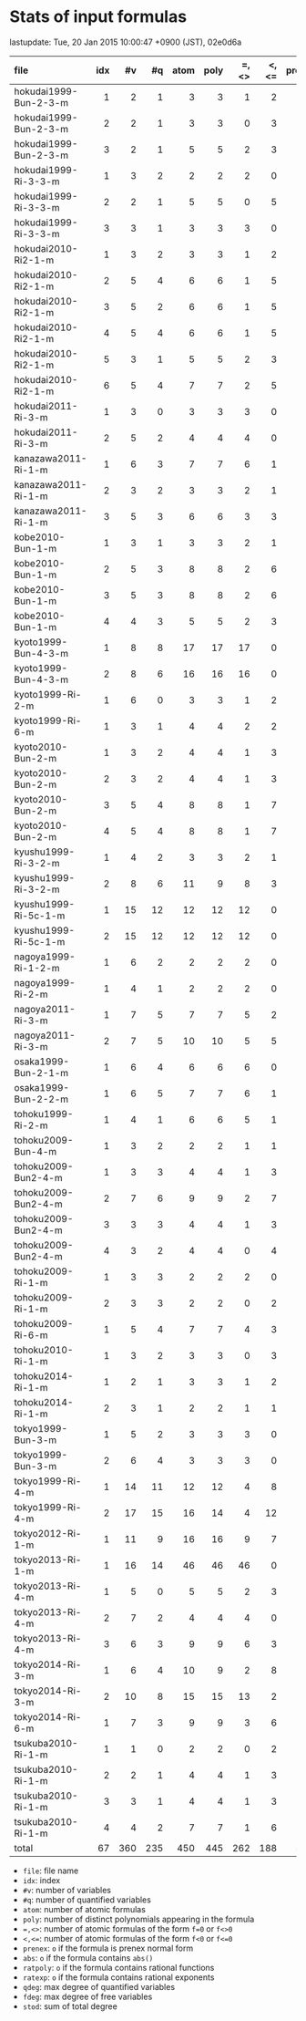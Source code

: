
# Stats of input formulas

lastupdate: Tue, 20 Jan 2015 10:00:47 +0900 (JST), 02e0d6a

|                  file|idx|#v|#q|atom|poly|=,<>|<,<=|prenex|abs|ratpoly|ratexp|qdeg|fdeg|stod|
|:----|--:|--:|--:|--:|--:|--:|--:|:-:|:-:|:-:|:-:|--:|--:|--:|
|hokudai1999-Bun-2-3-m | 1| 2| 1|  3| 3| 1| 2|o| | | | 3| 1| 7|
|hokudai1999-Bun-2-3-m | 2| 2| 1|  3| 3| 0| 3|o| | | | 2| 1| 5|
|hokudai1999-Bun-2-3-m | 3| 2| 1|  5| 5| 2| 3|o| | | | 2| 3|10|
|hokudai1999-Ri-3-3-m  | 1| 3| 2|  2| 2| 2| 0|o|o| |o| 2| 1| 9|
|hokudai1999-Ri-3-3-m  | 2| 2| 1|  5| 5| 0| 5| | | | | 1| 1| 6|
|hokudai1999-Ri-3-3-m  | 3| 3| 1|  3| 3| 3| 0|o|o| |o| 1| 2|10|
|hokudai2010-Ri2-1-m   | 1| 3| 2|  3| 3| 1| 2|o| | | | 2| 1|15|
|hokudai2010-Ri2-1-m   | 2| 5| 4|  6| 6| 1| 5|o| | | | 2| 1|31|
|hokudai2010-Ri2-1-m   | 3| 5| 2|  6| 6| 1| 5| | | | | 2| 2|31|
|hokudai2010-Ri2-1-m   | 4| 5| 4|  6| 6| 1| 5|o| | | | 2| 1|31|
|hokudai2010-Ri2-1-m   | 5| 3| 1|  5| 5| 2| 3|o| | | | 2| 2|18|
|hokudai2010-Ri2-1-m   | 6| 5| 4|  7| 7| 2| 5|o| | | | 2| 1|32|
|hokudai2011-Ri-3-m    | 1| 3| 0|  3| 3| 3| 0|o| | | | 0| 2|19|
|hokudai2011-Ri-3-m    | 2| 5| 2|  4| 4| 4| 0|o| | | | 2| 2|43|
|kanazawa2011-Ri-1-m   | 1| 6| 3|  7| 7| 6| 1|o| | | | 1| 2|20|
|kanazawa2011-Ri-1-m   | 2| 3| 2|  3| 3| 2| 1|o| | | | 2| 1| 9|
|kanazawa2011-Ri-1-m   | 3| 5| 3|  6| 6| 3| 3|o| | | | 2| 2|18|
|kobe2010-Bun-1-m      | 1| 3| 1|  3| 3| 2| 1|o| | | | 2| 2|15|
|kobe2010-Bun-1-m      | 2| 5| 3|  8| 8| 2| 6|o| | | | 2| 1|28|
|kobe2010-Bun-1-m      | 3| 5| 3|  8| 8| 2| 6|o| | | | 2| 1|28|
|kobe2010-Bun-1-m      | 4| 4| 3|  5| 5| 2| 3|o| | | | 2| 1|14|
|kyoto1999-Bun-4-3-m   | 1| 8| 8| 17|17|17| 0|o| |o| | 4| 0|8488|
|kyoto1999-Bun-4-3-m   | 2| 8| 6| 16|16|16| 0|o| |o| | 4| 4|8484|
|kyoto1999-Ri-2-m      | 1| 6| 0|  3| 3| 1| 2|o| | |o| 0| 4|33|
|kyoto1999-Ri-6-m      | 1| 3| 1|  4| 4| 2| 2|o| |o| | 4| 1|29|
|kyoto2010-Bun-2-m     | 1| 3| 2|  4| 4| 1| 3|o| | | | 1| 1| 9|
|kyoto2010-Bun-2-m     | 2| 3| 2|  4| 4| 1| 3|o| | | | 2| 1|11|
|kyoto2010-Bun-2-m     | 3| 5| 4|  8| 8| 1| 7|o| | | | 1| 1|18|
|kyoto2010-Bun-2-m     | 4| 5| 4|  8| 8| 1| 7|o| | | | 1| 1|18|
|kyushu1999-Ri-3-2-m   | 1| 4| 2|  3| 3| 2| 1|o| | | | 3| 1| 9|
|kyushu1999-Ri-3-2-m   | 2| 8| 6| 11| 9| 8| 3| | | | | 3| 1|29|
|kyushu1999-Ri-5c-1-m  | 1|15|12| 12|12|12| 0|o| | | | 2| 1|75|
|kyushu1999-Ri-5c-1-m  | 2|15|12| 12|12|12| 0|o| | | | 2| 1|75|
|nagoya1999-Ri-1-2-m   | 1| 6| 2|  2| 2| 2| 0|o| | | | 2| 2|32|
|nagoya1999-Ri-2-m     | 1| 4| 1|  2| 2| 2| 0|o| | |o|12| 1|36|
|nagoya2011-Ri-3-m     | 1| 7| 5|  7| 7| 5| 2|o| | | | 2| 2|27|
|nagoya2011-Ri-3-m     | 2| 7| 5| 10|10| 5| 5|o| | | | 2| 1|31|
|osaka1999-Bun-2-1-m   | 1| 6| 4|  6| 6| 6| 0|o| | | | 2| 1|24|
|osaka1999-Bun-2-2-m   | 1| 6| 5|  7| 7| 6| 1|o| | | | 4| 2|45|
|tohoku1999-Ri-2-m     | 1| 4| 1|  6| 6| 5| 1| | | | | 2| 2|47|
|tohoku2009-Bun-4-m    | 1| 3| 2|  2| 2| 1| 1|o|o| |o| 2| 2|10|
|tohoku2009-Bun2-4-m   | 1| 3| 3|  4| 4| 1| 3|o| | | | 4| 0|40|
|tohoku2009-Bun2-4-m   | 2| 7| 6|  9| 9| 2| 7| | | | | 2| 4|107|
|tohoku2009-Bun2-4-m   | 3| 3| 3|  4| 4| 1| 3|o| | | | 4| 0|40|
|tohoku2009-Bun2-4-m   | 4| 3| 2|  4| 4| 0| 4|o| | | | 2| 4|40|
|tohoku2009-Ri-1-m     | 1| 3| 3|  2| 2| 2| 0|o| | | | 3| 0|15|
|tohoku2009-Ri-1-m     | 2| 3| 3|  2| 2| 0| 2|o| | | | 3| 0|15|
|tohoku2009-Ri-6-m     | 1| 5| 4|  7| 7| 4| 3|o|o| |o| 2| 1|30|
|tohoku2010-Ri-1-m     | 1| 3| 2|  3| 3| 0| 3|o| |o| | 4| 4|99|
|tohoku2014-Ri-1-m     | 1| 2| 1|  3| 3| 1| 2|o| |o| | 3| 1| 9|
|tohoku2014-Ri-1-m     | 2| 3| 1|  2| 2| 1| 1|o| | | | 2| 1| 6|
|tokyo1999-Bun-3-m     | 1| 5| 2|  3| 3| 3| 0|o| | | | 2| 1|12|
|tokyo1999-Bun-3-m     | 2| 6| 4|  3| 3| 3| 0|o| | | | 2| 2|24|
|tokyo1999-Ri-4-m      | 1|14|11| 12|12| 4| 8| | | |o| 2| 1|85|
|tokyo1999-Ri-4-m      | 2|17|15| 16|14| 4|12| | | | | 2| 1|103|
|tokyo2012-Ri-1-m      | 1|11| 9| 16|16| 9| 7| | | | | 2| 2|66|
|tokyo2013-Ri-1-m      | 1|16|14| 46|46|46| 0|o| | | | 1| 1|126|
|tokyo2013-Ri-4-m      | 1| 5| 0|  5| 5| 2| 3|o| |o|o| 0|11|988|
|tokyo2013-Ri-4-m      | 2| 7| 2|  4| 4| 4| 0|o| |o|o| 8| 1|392|
|tokyo2013-Ri-4-m      | 3| 6| 3|  9| 9| 6| 3| | | | | 1| 2|27|
|tokyo2014-Ri-3-m      | 1| 6| 4| 10| 9| 2| 8| | | | | 2| 1|23|
|tokyo2014-Ri-3-m      | 2|10| 8| 15|15|13| 2| |o| |o| 2| 2|56|
|tokyo2014-Ri-6-m      | 1| 7| 3|  9| 9| 3| 6|o| | |o| 2| 1|22|
|tsukuba2010-Ri-1-m    | 1| 1| 0|  2| 2| 0| 2|o| | | | 0| 1| 2|
|tsukuba2010-Ri-1-m    | 2| 2| 1|  4| 4| 1| 3|o| | | | 3| 1|14|
|tsukuba2010-Ri-1-m    | 3| 3| 1|  4| 4| 1| 3|o| | | | 3| 1|10|
|tsukuba2010-Ri-1-m    | 4| 4| 2|  7| 7| 1| 6|o| | | | 3| 1|19|
|total                 |67|360|235|450|445|262|188|56|5|7|11|157|106|20299|

- `file`: file name
- `idx`: index
- `#v`: number of variables
- `#q`: number of quantified variables
- `atom`: number of atomic formulas
- `poly`: number of distinct polynomials appearing in the formula
- `=,<>`: number of atomic formulas of the form `f=0` or `f<>0`
- `<,<=`: number of atomic formulas of the form `f<0` or `f<=0`
- `prenex`: `o` if the formula is prenex normal form
- `abs`: `o` if the formula contains `abs()`
- `ratpoly`: `o` if the formula contains rational functions
- `ratexp`: `o` if the formula contains rational exponents
- `qdeg`: max degree of quantified variables
- `fdeg`: max degree of free variables
- `stod`: sum of total degree

